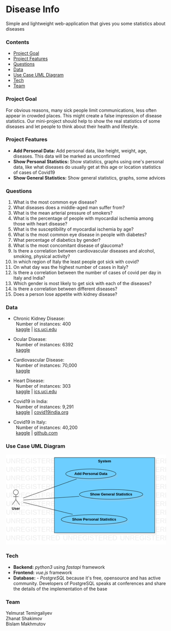 # Disease Info
Simple and lightweight web-application that gives you some statistics about diseases

### Contents
+ [Project Goal](#project-goal)
+ [Project Features](#project-features)
+ [Questions](#questions)
+ [Data](#data)
+ [Use Case UML Diagram](#use-case-uml-diagram)
+ [Tech](#tech)
+ [Team](#team)

### Project Goal
For obvious reasons, many sick people limit communications, less often appear in crowded places. This might create a false impression of disease statistics. Our mini-project should help to show the real statistics of some diseases and let people to think about their health and lifestyle. 

### Project Features
- **Add Personal Data:** Add personal data, like height, weight, age, diseases. This data will be marked as unconfirmed
- **Show Personal Statistics:** Show statistics, graphs using one's personal data, like what diseases do usually get at this age or location statistics of cases of Covid19 
- **Show General Statistics:** Show general statistics, graphs, some advices

### Questions
1. What is the most common eye disease?
2. What diseases does a middle-aged man suffer from?
3. What is the mean arterial pressure of smokers?
4. What is the percentage of people with myocardial ischemia among those with heart disease?
5. What is the susceptibility of myocardial ischemia by age?
6. What is the most common eye disease in people with diabetes?
7. What percentage of diabetics by gender?
8. What is the most concomitant disease of glaucoma?
9. Is there a correlation between cardiovascular diseases and alcohol, smoking, physical activity?
10. In which region of Italy the least people got sick with covid?
11. On what day was the highest number of cases in Italy?
12. Is there a correlation between the number of cases of covid per day in Italy and India?
13. Which gender is most likely to get sick with each of the diseases?
14. Is there a correlation between different diseases? 
15. Does a person lose appetite with kidney disease?

### Data
- Chronic Kidney Disease:  
  &nbsp;&nbsp;Number of instances: 400  
  &nbsp;&nbsp;[kaggle](https://www.kaggle.com/mansoordaku/ckdisease)  |  [ics.uci.edu](https://archive.ics.uci.edu/ml/datasets/Chronic_Kidney_Disease)

- Ocular Disease:  
  &nbsp;&nbsp;Number of instances: 6392  
  &nbsp;&nbsp;[kaggle](https://www.kaggle.com/andrewmvd/ocular-disease-recognition-odir5k)

- Cardiovascular Disease:  
  &nbsp;&nbsp;Number of instances: 70,000  
  &nbsp;&nbsp;[kaggle](https://www.kaggle.com/sulianova/cardiovascular-disease-dataset)

- Heart Disease:  
  &nbsp;&nbsp;Number of instances: 303  
  &nbsp;&nbsp;[kaggle](https://www.kaggle.com/ronitf/heart-disease-uci)  |  [ics.uci.edu](https://archive.ics.uci.edu/ml/datasets/Heart+Disease)

- Covid19 in India:  
  &nbsp;&nbsp;Number of instances: 9,291  
  &nbsp;&nbsp;[kaggle](https://www.kaggle.com/sudalairajkumar/covid19-in-india)  |  [covid19india.org](https://api.covid19india.org/)

- Covid19 in Italy:  
  &nbsp;&nbsp;Number of instances: 40,200  
  &nbsp;&nbsp;[kaggle](https://www.kaggle.com/sudalairajkumar/covid19-in-italy)  |  [github.com](https://github.com/pcm-dpc/COVID-19)

### Use Case UML Diagram
![usecase uml diagram](DiseaseInfo-UseCase-UML.png)

### Tech
- **Backend:** *python3* using *fastapi* framework
- **Frontend:** *vue.js* framework
- **Database:** - *PostgreSQL* because it's free, opensource and has active community. Developers of PostgreSQL speaks at conferences and share the details of the implementation of the base

### Team
Yelmurat Temirgaliyev  
Zhanat Shakimov  
Bislam Makhmutov
